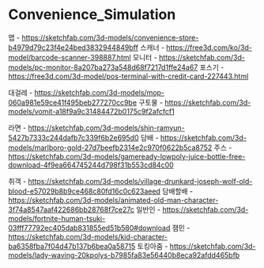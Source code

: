 # Convenience_Simulation

맵 - https://sketchfab.com/3d-models/convenience-store-b4979d79c23f4e24bed3832944849bff
스캐너 - https://free3d.com/ko/3d-model/barcode-scanner-398887.html
모니터 - https://sketchfab.com/3d-models/pc-monitor-8a207ba273a548d68f7217d1ffe24a67
포스기 - https://free3d.com/3d-model/pos-terminal-with-credit-card-227443.html

대걸레 - https://sketchfab.com/3d-models/mop-060a981e59ce41f495beb277270cc9be
구토물 - https://sketchfab.com/3d-models/vomit-a18f9a9c31484472b0175c9f2afcfcf1

라면 - https://sketchfab.com/3d-models/shin-ramyun-5427b7333c244dafb7c339f6b2e695d0
담배 - https://sketchfab.com/3d-models/marlboro-gold-27d7beefb2314e2c970f0622b5ca8752
주스 - https://sketchfab.com/3d-models/gameready-lowpoly-juice-bottle-free-download-4f9ea664745244d798f31b553cd84c00

취객 - https://sketchfab.com/3d-models/village-drunkard-joseph-wolf-old-blood-e57029b8b9ce468c80fd16c0c623aeed
담배할배 - https://sketchfab.com/3d-models/animated-old-man-character-3f74a8547aaf422686bb28768f7ce27c
일반인 - https://sketchfab.com/3d-models/fortnite-human-tsuki-03fff77792ec405dab831855ed51b580#download
잼민 - https://sketchfab.com/3d-models/kid-character-ba6358fba7f04d47b137b6bea0a58715
토킹아줌 - https://sketchfab.com/3d-models/lady-waving-20kpolys-b7985fa83e56440b8eca92afdd465bfb
